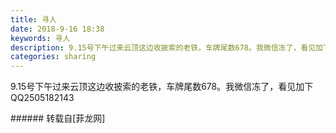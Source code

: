 ```yaml
---
title: 寻人
date: 2018-9-16 18:38
keywords: 寻人
description: 9.15号下午过来云顶这边收披索的老铁，车牌尾数678。我微信冻了，看见加下QQ2505182143
categories: sharing
---
```

<td class="t_f" id="postmessage_1807344">

9.15号下午过来云顶这边收披索的老铁，车牌尾数678。我微信冻了，看见加下QQ2505182143<br/>
</td>
###### 转载自[菲龙网]